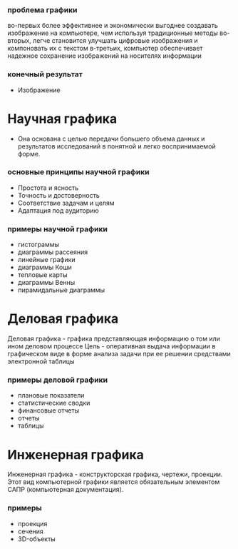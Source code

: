 ### проблема графики
во-первых более эффективнее и экономически выгоднее создавать изображение на компьютере, чем используя традиционные методы 
во-вторых, легче становится улучшать цифровые изображения и компоновать их с текстом
в-третьих, компьютер обеспечивает надежное сохранение изображений на носителях информации 

### конечный результат 
- Изображение

# Научная графика
- Она основана с целью передачи большего объема данных и результатов исследований в понятной и легко воспринимаемой форме.

### основные принципы научной графики
- Простота и ясность 
- Точность и достоверность 
- Соответствие задачам и целям 
- Адаптация под аудиторию

### примеры научной графики 
- гистограммы
- диаграммы рассеяния
- линейные графики 
- диаграммы Коши
- тепловые карты
- диаграммы Венны
- пирамидальные диаграммы

# Деловая графика
Деловая графика - графика представляющая информацию о том или ином деловом процессе
Цель - оперативная выдача информации в графическом виде в форме анализа задачи при ее решении средствами электронной таблицы 

### примеры деловой графики 
- плановые показатели
- статистические сводки
- финансовые отчеты 
- отчеты 
- таблицы 

# Инженерная графика
Инженерная графика - конструкторская графика, чертежи, проекции. Этот вид компьютерной графики является обязательным элементом САПР (компьютерная документация). 

### примеры
- проекция 
- сечения
- 3D-объекты

